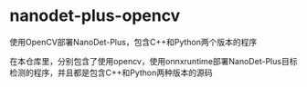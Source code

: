 # nanodet-plus-opencv
使用OpenCV部署NanoDet-Plus，包含C++和Python两个版本的程序

在本仓库里，分别包含了使用opencv，使用onnxruntime部署NanoDet-Plus目标检测的程序，并且都是包含C++和Python两种版本的源码

